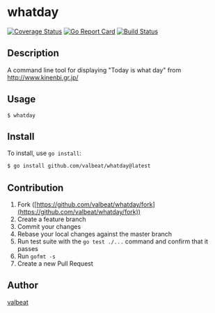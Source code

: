 # whatday
 
[![Coverage Status](https://coveralls.io/repos/github/valbeat/whatday/badge.svg?branch=feature/use_coveralls)](https://coveralls.io/github/valbeat/whatday?branch=feature/use_coveralls)
[![Go Report Card](https://goreportcard.com/badge/github.com/valbeat/whatday)](https://goreportcard.com/report/github.com/valbeat/whatday)
[![Build Status](https://travis-ci.com/valbeat/whatday.svg?branch=master)](https://travis-ci.com/valbeat/whatday)

## Description
A command line tool for displaying "Today is what day" from http://www.kinenbi.gr.jp/

## Usage
```
$ whatday
```

## Install

To install, use `go install`:

```bash
$ go install github.com/valbeat/whatday@latest
```

## Contribution

1. Fork ([https://github.com/valbeat/whatday/fork](https://github.com/valbeat/whatday/fork))
1. Create a feature branch
1. Commit your changes
1. Rebase your local changes against the master branch
1. Run test suite with the `go test ./...` command and confirm that it passes
1. Run `gofmt -s`
1. Create a new Pull Request

## Author

[valbeat](https://github.com/valbeat)
